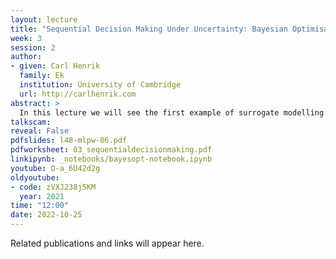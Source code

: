 ```yaml
---
layout: lecture
title: "Sequential Decision Making Under Uncertainty: Bayesian Optimisation"
week: 3
session: 2
author:
- given: Carl Henrik
  family: Ek
  institution: University of Cambridge
  url: http://carlhenrik.com
abstract: >
  In this lecture we will see the first example of surrogate modelling. In specific we will extend the machine learning loop to also include the data aquisition. We will the formulate a sequential decision process where we aim to find the extremum of a explicitly unknown function. In specific we will introduce the concept of Bayesian optimisation which is the technique that underpins the exciting field called Auto-ML.
talkscam:
reveal: False
pdfslides: l48-mlpw-06.pdf
pdfworksheet: 03_sequentialdecisionmaking.pdf
linkipynb: _notebooks/bayesopt-notebook.ipynb
youtube: O-a_6U42d2g
oldyoutube:
- code: zVXJ238j5KM
  year: 2021
time: "12:00"
date: 2022-10-25
---
```


Related publications and links will appear here.
